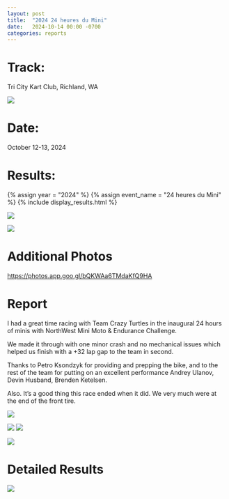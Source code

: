 ```yaml
---
layout: post
title:  "2024 24 heures du Mini"
date:   2024-10-14 00:00 -0700
categories: reports
---
```




# Track:
Tri City Kart Club, Richland, WA

![](/img/race-report-photos/2024/24-mini/IMG_4770.jpeg)

# Date:
October 12-13, 2024

# Results:
{% assign year = "2024" %}
{% assign event_name = "24 heures du Mini" %}
{% include display_results.html %}

![](/img/race-report-photos/2024/24-mini/IMG_4849.jpeg)

![](/img/race-report-photos/2024/24-mini/IMG_4853.png)

# Additional Photos

https://photos.app.goo.gl/bQKWAa6TMdaKfQ9HA

# Report

I had a great time racing with Team Crazy Turtles in the inaugural 24 hours of minis with NorthWest Mini Moto & Endurance Challenge.

We made it through with one minor crash and no mechanical issues which helped us finish with a +32 lap gap to the team in second. 

Thanks to Petro Ksondzyk for providing and prepping the bike, and to the rest of the team for putting on an excellent performance Andrey Ulanov, Devin Husband, Brenden Ketelsen. 

Also. It’s a good thing this race ended when it did. We very much were at the end of the front tire.

![](/img/race-report-photos/2024/24-mini/IMG_4846.jpeg)


![](/img/race-report-photos/2024/24-mini/IMG_4773.jpeg)
![](/img/race-report-photos/2024/24-mini/IMG_4844.jpeg)



![](/img/race-report-photos/2024/24-mini/IMG_4852.jpeg)

# Detailed Results

![](/img/race-report-photos/2024/24-mini/IMG_4856.png)

